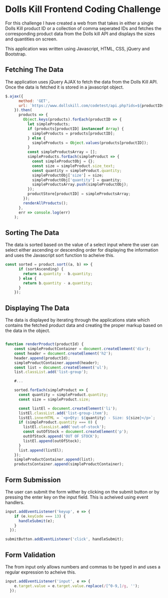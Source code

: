 # Dolls Kill Frontend Coding Challenge

For this challenge I have created a web from that takes in either a single Dolls Kill product ID or a collection of comma seperated IDs and fetches the corresponding product data from the Dolls kill API and displays the sizes and quantities on screen. 

This application was written using Javascript, HTML, CSS, jQuery and Bootstrap. 

## Fetching The Data

The application uses jQuery AJAX to fetch the data from the Dolls Kill API. Once the data is fetched it is stored in a javascript object. 

```javascript
$.ajax({
      method: 'GET',
      url: `https://www.dollskill.com/codetest/api.php?ids=${productIDs}&op=get_size_attributes`
    }).then(
      products => {
        Object.keys(products).forEach(productID => {
          let simpleProducts;
          if (products[productID] instanceof Array) {
            simpleProducts = products[productID];
          } else {
            simpleProducts = Object.values(products[productID]);
          }
          const simpleProductsArray = [];
          simpleProducts.forEach(simpleProduct => {
            const simpleProductObj = {};
            const size = simpleProduct.size_text;
            const quantity = simpleProduct.quantity;
            simpleProductObj['size'] = size;
            simpleProductObj['quantity'] = quantity;
            simpleProductsArray.push(simpleProductObj);
          });
          productStore[productID] = simpleProductsArray;
        });
        renderAllProducts();
      },
      err => console.log(err)
    );
```

## Sorting The Data

The data is sorted based on the value of a select input where the user can select either ascending or descending order for displaying the information and uses the Javascript sort function to acheive this. 

```javascript 
const sorted = product.sort((a, b) => {
      if (sortAscending) {
        return a.quantity - b.quantity;
      } else {
        return b.quantity - a.quantity;
      }
    });
```

## Displaying The Data

The data is displayed by iterating through the applications state which contains the fetched product data and creating the proper markup based on the data in the object. 

```javascript 

function renderProduct(productId) {
    const simpleProductContainer = document.createElement('div');
    const header = document.createElement('h2');
    header.append(productId);
    simpleProductContainer.append(header);
    const list = document.createElement('ul');
    list.classList.add('list-group');

    #...

    sorted.forEach(simpleProduct => {
      const quantity = simpleProduct.quantity;
      const size = simpleProduct.size;

      const listEl = document.createElement('li');
      listEl.classList.add('list-group-item');
      listEl.innerHTML = `<p>Qty: ${quantity} - Size: ${size}</p>`;
      if (simpleProduct.quantity === 0) {
        listEl.classList.add('out-of-stock');
        const outOfStock = document.createElement('p');
        outOfStock.append('OUT OF STOCK');
        listEl.append(outOfStock);
      }
      list.append(listEl);
    });
    simpleProductContainer.append(list);
    productsContainer.append(simpleProductContainer);
```

## Form Submission

The user can submit the form wither by clicking on the submit button or by pressing the enter key on the input field. This is acheived using event handlers. 

```javascript
input.addEventListener('keyup', e => {
    if (e.keyCode === 13) {
      handleSubmit(e);
    }
  });

submitButton.addEventListener('click', handleSubmit);
```

## Form Validation

The from input only allows numbers and commas to be typed in and uses a regular expression to acheive this.

```javascript
input.addEventListener('input', e => {
    e.target.value = e.target.value.replace(/[^0-9,]/g, '');
  });
```
